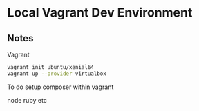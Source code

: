 # Local Vagrant Dev Environment

## Notes

Vagrant

```bash
vagrant init ubuntu/xenial64 
vagrant up --provider virtualbox
```

To do setup composer within vagrant

node
ruby etc
